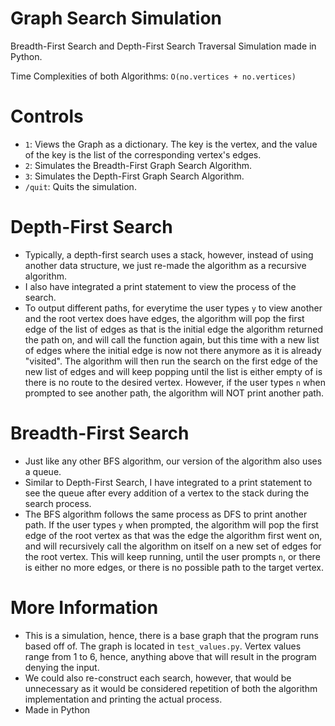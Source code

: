 # Graph Search Simulation

Breadth-First Search and Depth-First Search Traversal Simulation made in Python. 

Time Complexities of both Algorithms: `O(no.vertices + no.vertices)`

# Controls 
 - `1`: Views the Graph as a dictionary. The key is the vertex, and the value of the key is the list of the corresponding vertex's edges.
 - `2`: Simulates the Breadth-First Graph Search Algorithm.
 - `3`: Simulates the Depth-First Graph Search Algorithm.
 - `/quit`: Quits the simulation.


# Depth-First Search 

- Typically, a depth-first search uses a stack, however, instead of using another data structure, we just re-made the algorithm as a recursive algorithm.
- I also have integrated a print statement to view the process of the search. 
- To output different paths, for everytime the user types `y` to view another and the root vertex does have edges, the algorithm will pop the first edge of the list of edges as that is the initial edge the algorithm returned the path on, and will call the function again, but this time with a new list of edges where the initial edge is now not there anymore as it is already "visited". The algorithm will then run the search on the first edge of the new list of edges and will keep popping until the list is either empty of is there is no route to the desired vertex. However, if the user types `n` when prompted to see another path, the algorithm will NOT print another path.

# Breadth-First Search 
- Just like any other BFS algorithm, our version of the algorithm also uses a queue.
- Similar to Depth-First Search, I have integrated to a print statement to see the queue after every addition of a vertex to the stack during the search process.
- The BFS algorithm follows the same process as DFS to print another path. If the user types `y` when prompted, the algorithm will pop the first edge of the root vertex as that was the edge the algorithm first went on, and will recursively call the algorithm on itself on a new set of edges for the root vertex. This will keep running, until the user prompts `n`, or there is either no more edges, or there is no possible path to the target vertex. 


# More Information
- This is a simulation, hence, there is a base graph that the program runs based off of. The graph is located in `test_values.py`. Vertex values range from 1 to 6, hence, anything above that will result in the program denying the input.
- We could also re-construct each search, however, that would be unnecessary as it would be considered repetition of both the algorithm implementation and printing the actual process. 
- Made in Python



